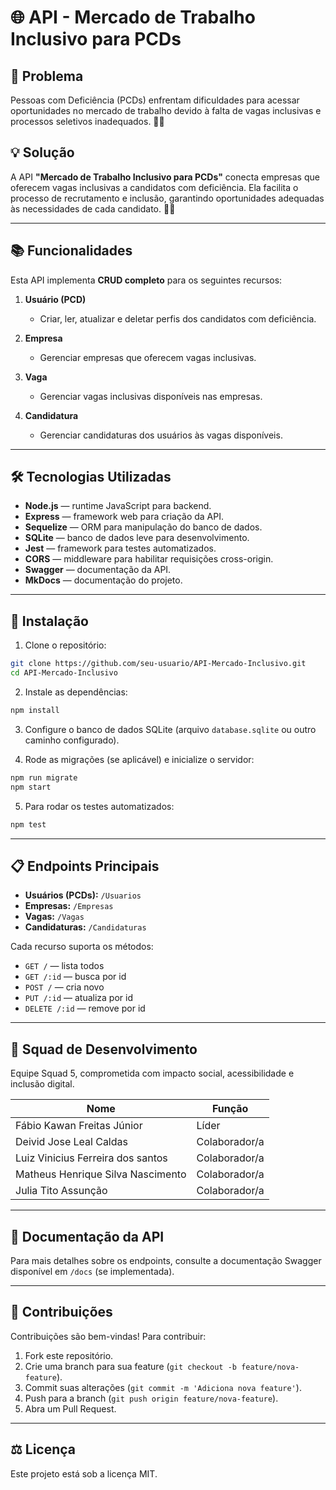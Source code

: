 
# 🌐 API - Mercado de Trabalho Inclusivo para PCDs

## 🚨 Problema

Pessoas com Deficiência (PCDs) enfrentam dificuldades para acessar oportunidades no mercado de trabalho devido à falta de vagas inclusivas e processos seletivos inadequados. 💼❌

## 💡 Solução

A API **"Mercado de Trabalho Inclusivo para PCDs"** conecta empresas que oferecem vagas inclusivas a candidatos com deficiência. Ela facilita o processo de recrutamento e inclusão, garantindo oportunidades adequadas às necessidades de cada candidato. 🤝💪

---

## 📚 Funcionalidades

Esta API implementa **CRUD completo** para os seguintes recursos:

1. **Usuário (PCD)**  
   - Criar, ler, atualizar e deletar perfis dos candidatos com deficiência.

2. **Empresa**  
   - Gerenciar empresas que oferecem vagas inclusivas.

3. **Vaga**  
   - Gerenciar vagas inclusivas disponíveis nas empresas.

4. **Candidatura**  
   - Gerenciar candidaturas dos usuários às vagas disponíveis.

---

## 🛠️ Tecnologias Utilizadas

- **Node.js** — runtime JavaScript para backend.
- **Express** — framework web para criação da API.
- **Sequelize** — ORM para manipulação do banco de dados.
- **SQLite** — banco de dados leve para desenvolvimento.
- **Jest** — framework para testes automatizados.
- **CORS** — middleware para habilitar requisições cross-origin.
- **Swagger** — documentação da API.
- **MkDocs** — documentação do projeto.

---

## 🚀 Instalação

1. Clone o repositório:

```bash
git clone https://github.com/seu-usuario/API-Mercado-Inclusivo.git
cd API-Mercado-Inclusivo
```

2. Instale as dependências:

```bash
npm install
```

3. Configure o banco de dados SQLite (arquivo `database.sqlite` ou outro caminho configurado).

4. Rode as migrações (se aplicável) e inicialize o servidor:

```bash
npm run migrate
npm start
```

5. Para rodar os testes automatizados:

```bash
npm test
```

---

## 📋 Endpoints Principais

- **Usuários (PCDs):** `/Usuarios`
- **Empresas:** `/Empresas`
- **Vagas:** `/Vagas`
- **Candidaturas:** `/Candidaturas`

Cada recurso suporta os métodos:  
- `GET /` — lista todos  
- `GET /:id` — busca por id  
- `POST /` — cria novo  
- `PUT /:id` — atualiza por id  
- `DELETE /:id` — remove por id

---

## 👥 Squad de Desenvolvimento

Equipe Squad 5, comprometida com impacto social, acessibilidade e inclusão digital.

| Nome             | Função              |
|------------------|---------------------|
| Fábio Kawan Freitas Júnior      | Líder | 
| Deivid Jose Leal Caldas   | Colaborador/a | 
|  Luiz Vinicius Ferreira dos santos      | Colaborador/a         | 
| Matheus Henrique Silva Nascimento    | Colaborador/a       |
| Julia Tito Assunção  | Colaborador/a   | 

---

## 📄 Documentação da API

Para mais detalhes sobre os endpoints, consulte a documentação Swagger disponível em `/docs` (se implementada).

---

## 🤝 Contribuições

Contribuições são bem-vindas! Para contribuir:

1. Fork este repositório.
2. Crie uma branch para sua feature (`git checkout -b feature/nova-feature`).
3. Commit suas alterações (`git commit -m 'Adiciona nova feature'`).
4. Push para a branch (`git push origin feature/nova-feature`).
5. Abra um Pull Request.

---

## ⚖️ Licença

Este projeto está sob a licença MIT.
